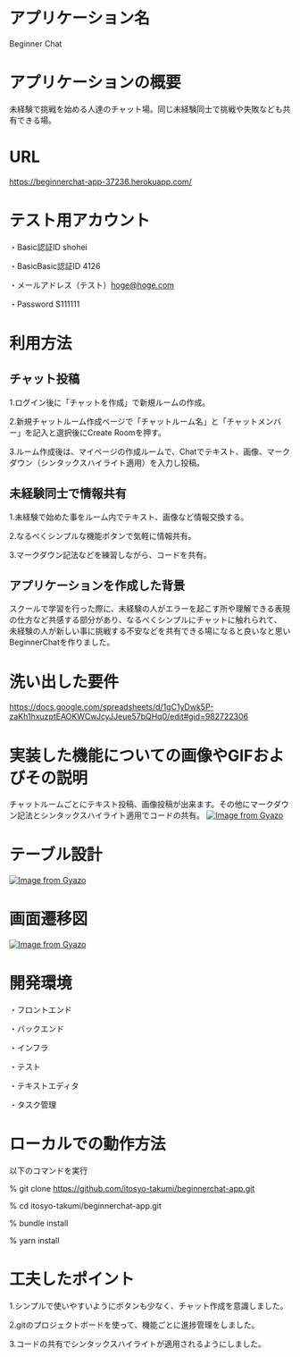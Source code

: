 # アプリケーション名
Beginner Chat

# アプリケーションの概要
未経験で挑戦を始める人達のチャット場。同じ未経験同士で挑戦や失敗なども共有できる場。

# URL
https://beginnerchat-app-37236.herokuapp.com/

# テスト用アカウント
・Basic認証ID shohei

・BasicBasic認証ID 4126

・メールアドレス（テスト）hoge@hoge.com

・Password S111111

# 利用方法

## チャット投稿
1.ログイン後に「チャットを作成」で新規ルームの作成。

2.新規チャットルーム作成ページで「チャットルーム名」と「チャットメンバー」を記入と選択後にCreate Roomを押す。

3.ルーム作成後は、マイページの作成ルームで、Chatでテキスト、画像、マークダウン（シンタックスハイライト適用）を入力し投稿。

## 未経験同士で情報共有
1.未経験で始めた事をルーム内でテキスト、画像など情報交換する。

2.なるべくシンプルな機能ボタンで気軽に情報共有。

3.マークダウン記法などを練習しながら、コードを共有。

## アプリケーションを作成した背景
スクールで学習を行った際に、未経験の人がエラーを起こす所や理解できる表現の仕方など共感する部分があり、なるべくシンプルにチャットに触れられて、
未経験の人が新しい事に挑戦する不安などを共有できる場になると良いなと思いBeginnerChatを作りました。

# 洗い出した要件
https://docs.google.com/spreadsheets/d/1gC1yDwk5P-zaKh1hxuzptEAOKWCwJcyJJeue57bQHq0/edit#gid=982722306

# 実装した機能についての画像やGIFおよびその説明
チャットルームごとにテキスト投稿、画像投稿が出来ます。その他にマークダウン記法とシンタックスハイライト適用でコードの共有。
[![Image from Gyazo](https://i.gyazo.com/33d21e811e55c649742cef32cb3c3e69.gif)](https://gyazo.com/33d21e811e55c649742cef32cb3c3e69)

# テーブル設計

[![Image from Gyazo](https://i.gyazo.com/0ead2859c5f7e054331ac8f233563025.png)](https://gyazo.com/0ead2859c5f7e054331ac8f233563025)

# 画面遷移図

[![Image from Gyazo](https://i.gyazo.com/7e15365bc6022bdd2fe9c13900f76790.png)](https://gyazo.com/7e15365bc6022bdd2fe9c13900f76790)

# 開発環境
・フロントエンド

・バックエンド

・インフラ

・テスト

・テキストエディタ

・タスク管理

# ローカルでの動作方法

以下のコマンドを実行

% git clone https://github.com/itosyo-takumi/beginnerchat-app.git

% cd itosyo-takumi/beginnerchat-app.git

% bundle install

% yarn install

# 工夫したポイント
1.シンプルで使いやすいようにボタンも少なく、チャット作成を意識しました。

2.gitのプロジェクトボードを使って、機能ごとに進捗管理をしました。

3.コードの共有でシンタックスハイライトが適用されるようにしました。
